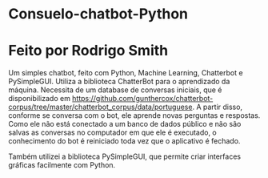 # Consuelo-chatbot-Python
# Feito por Rodrigo Smith

Um simples chatbot, feito com Python, Machine Learning, Chatterbot e PySimpleGUI. 
Utiliza a biblioteca ChatterBot para o aprendizado da máquina. Necessita de um database de conversas iniciais,
que é disponibilizado em https://github.com/gunthercox/chatterbot-corpus/tree/master/chatterbot_corpus/data/portuguese. 
A partir disso, conforme se conversa com o bot, ele aprende novas perguntas e respostas. 
Como ele não está conectado a um banco de dados público e não são salvas as conversas no computador em que ele é executado,
o conhecimento do bot é reiniciado toda vez que o aplicativo é fechado.

Também utilizei a biblioteca PySimpleGUI, que permite criar interfaces gráficas facilmente com Python.
